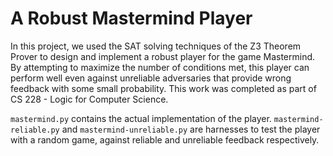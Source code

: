 # A Robust Mastermind Player

In this project, we used the SAT solving techniques of the Z3 Theorem Prover to design and implement a robust player for the game Mastermind. By attempting to maximize the number of conditions met, this player can perform well even against unreliable adversaries that provide wrong feedback with some small probability. This work was completed as part of CS 228 - Logic for Computer Science.

`mastermind.py` contains the actual implementation of the player. `mastermind-reliable.py` and `mastermind-unreliable.py` are harnesses to test the player with a random game, against reliable and unreliable feedback respectively.
